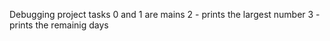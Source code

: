 Debugging project tasks
0 and 1 are mains
2 - prints the largest number
3 - prints the remainig days

